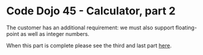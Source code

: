 # Code Dojo 45 - Calculator, part 2

The customer has an additional requirement: we must also support floating-point as well as integer numbers.

When this part is complete please see the third and last part [here](./README_3rd.md).
